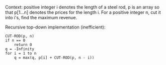 Context: positive integer i denotes the length of a steel rod, 
p is an array so that p[1...n] denotes the prices for the length i.
For a positive integer n, cut it into i's, find the maximum revenue.

Recursive top-down implementation (inefficient):
```
CUT-ROD(p, n)
if n == 0
    return 0
q = -Infinity
for i = 1 to n
    q = max(q, p[i] + CUT-ROD(p, n - i))
``` 

